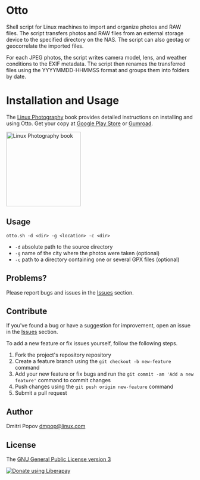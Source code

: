 # Otto

Shell script for Linux machines to import and organize photos and RAW files. The script transfers photos and RAW files from an external storage device to the specified directory on the NAS. The script can also geotag or geocorrelate the imported files.

For each JPEG photos, the script writes camera model, lens, and weather conditions to the EXIF metadata. The script then renames the transferred files using the YYYYMMDD-HHMMSS format and groups them into folders by date.

# Installation and Usage

The [Linux Photography](https://gumroad.com/l/linux-photography) book provides detailed instructions on installing and using Otto. Get your copy at [Google Play Store](https://play.google.com/store/books/details/Dmitri_Popov_Linux_Photography?id=cO70CwAAQBAJ) or [Gumroad](https://gumroad.com/l/linux-photography).

<img src="https://i.imgur.com/wBgcfSk.jpg" title="Linux Photography book" width="200"/>

## Usage

    otto.sh -d <dir> -g <location> -c <dir>

- `-d` absolute path to the source directory
- `-g` name of the city where the photos were taken (optional)
- `-c` path to a directory containing one or several GPX files (optional)

## Problems?

Please report bugs and issues in the [Issues](https://gitlab.com/dmpop/otto/issues) section.

## Contribute

If you've found a bug or have a suggestion for improvement, open an issue in the [Issues](https://gitlab.com/dmpop/otto/issues) section.

To add a new feature or fix issues yourself, follow the following steps.

1. Fork the project's repository repository
2. Create a feature branch using the `git checkout -b new-feature` command
3. Add your new feature or fix bugs and run the `git commit -am 'Add a new feature'` command to commit changes
4. Push changes using the `git push origin new-feature` command
5. Submit a pull request

## Author

Dmitri Popov [dmpop@linux.com](mailto:dmpop@linux.com)

## License

The [GNU General Public License version 3](http://www.gnu.org/licenses/gpl-3.0.en.html)

<noscript><a href="https://liberapay.com/dmpop/donate"><img alt="Donate using Liberapay" src="https://liberapay.com/assets/widgets/donate.svg"></a></noscript>

